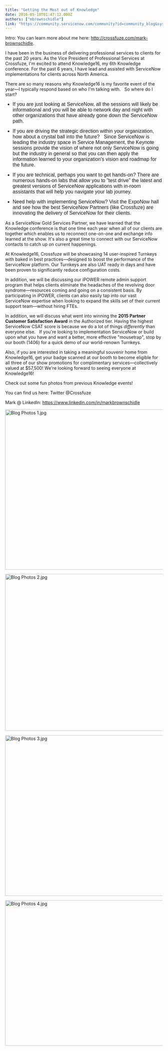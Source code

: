 ```yaml
---
title: "Getting the Most out of Knowledge"
date: 2016-05-10T01:47:12.000Z
authors: ["mbrownschidle"]
link: "https://community.servicenow.com/community?id=community_blog&sys_id=3b0e6e2ddbd0dbc01dcaf3231f961968"
---
```

<p>Intro: You can learn more about me here: <a title="ossfuze.com/mark-brownschidle" href="http://crossfuze.com/mark-brownschidle">http://crossfuze.com/mark-brownschidle</a>. </p><p></p><p>I have been in the business of delivering professional services to clients for the past 20 years. As the Vice President of Professional Services at Crossfuze, I'm excited to attend Knowledge16, my 6th Knowledge conference. For the past 6 years, I have lead and assisted with ServiceNow implementations for clients across North America. </p><p></p><p>There are so many reasons why Knowledge16 is my favorite event of the year—I typically respond based on who I'm talking with.   So where do I start?</p><p></p><ul style="list-style-type: disc;"><li><span style="font-size: 12.0pt; font-family: 'Calibri Light',sans-serif;">If you are just looking at ServiceNow, all the sessions will likely be informational and you will be able to network day and night with other organizations that have already gone down the ServiceNow path.</span></li></ul><p></p><ul style="list-style-type: disc;"><li><span style="font-size: 12.0pt; font-family: 'Calibri Light',sans-serif;">If you are driving the strategic direction within your organization, how about a crystal ball into the future?   Since ServiceNow is leading the industry space in Service Management, the Keynote sessions provide the vision of where not only ServiceNow is going but the industry in general so that you can then apply the information learned to your organization's vision and roadmap for the future.</span></li></ul><p></p><ul style="list-style-type: disc;"><li><span style="font-size: 12.0pt; font-family: 'Calibri Light',sans-serif;">If you are technical, perhaps you want to get hands-on? There are numerous hands-on labs that allow you to "test drive" the latest and greatest versions of ServiceNow applications with in-room assistants that will help you navigate your lab journey.</span></li></ul><p></p><ul style="list-style-type: disc;"><li><span style="font-size: 12.0pt; font-family: 'Calibri Light',sans-serif;">Need help with implementing ServiceNow? Visit the ExpoNow hall and see how the best ServiceNow Partners (like Crossfuze) are innovating the delivery of ServiceNow for their clients.</span></li></ul><p></p><p>As a ServiceNow Gold Services Partner, we have learned that the Knowledge conference is that one time each year when all of our clients are together which enables us to reconnect one-on-one and exchange info learned at the show. It's also a great time to connect with our ServiceNow contacts to catch up on current happenings.</p><p></p><p>At Knowledge16, Crossfuze will be showcasing 14 user-inspired Turnkeys with baked in best practices—designed to boost the performance of the ServiceNow platform. Our Turnkeys are also UAT ready in days and have been proven to significantly reduce configuration costs. </p><p></p><p>In addition, we will be discussing our iPOWER remote admin support program that helps clients eliminate the headaches of the revolving door syndrome—resources coming and going on a consistent basis. By participating in iPOWER, clients can also easily tap into our vast ServiceNow expertise when looking to expand the skills set of their current support team—without hiring FTEs. </p><p></p><p>In addition, we will discuss what went into winning the <strong>2015 Partner Customer Satisfaction Award</strong> in the Authorized tier. Having the highest ServiceNow CSAT score is because we do a lot of things <em>differently</em> than everyone else.   If you're looking to implementation ServiceNow or build upon what you have and want a better, more effective "mousetrap", stop by our booth (1406) for a quick demo of our world-renown Turnkeys.</p><p></p><p>Also, if you are interested in taking a meaningful souvenir home from Knowledge16, get your badge scanned at our booth to become eligible for all three of our show promotions for complimentary services—collectively valued at $57,500! We're looking forward to seeing everyone at Knowledge16! </p><p></p><p>Check out some fun photos from previous Knowledge events!</p><p></p><p>You can find us here: Twitter @Crossfuze</p><p>Mark @ LinkedIn: <a title="ww.linkedin.com/in/markbrownschidle" href="https://www.linkedin.com/in/markbrownschidle">https://www.linkedin.com/in/markbrownschidle</a></p><p> <img  alt="Blog Photos 1.jpg" class="image-1 jive-image" src="0607aff1db941fc068c1fb651f9619d5.iix" style="width: 620px; height: 512px;"/></p><p><img  alt="Blog Photos 2.jpg" class="image-2 jive-image" src="575dcd86db189f048c8ef4621f9619af.iix" style="width: 620px; height: 502px;"/></p><p><img  alt="Blog Photos 3.jpg" class="image-3 jive-image" src="abe760cedb54d704ed6af3231f9619fe.iix" style="width: 620px; height: 514px;"/></p><p><img  alt="Blog Photos 4.jpg" class="image-4 jive-image" src="f847084edb9cd3041dcaf3231f961948.iix" style="width: 620px; height: 465px;"/></p>